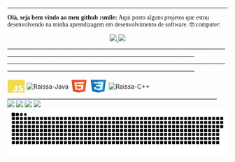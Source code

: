 ________________________________________________________________________________________________________________________________________________________

<p style="font-family: 'Times New Roman', serif;"><strong> Olá, seja bem vindo ao meu github :smile:</strong> Aqui posto alguns projetos que estou desenvolvendo na minha aprendizagem em desenvolvimento de software. 🤓:computer:</p>


<div align="center" >
  <a href="https://github.com/Raissa005">
    <img src="https://github-readme-stats.vercel.app/api?username=Raissa005&rank_icon=github&theme=transparent&include_all_commits=true&count_private=false" height="180em"/>
  </a>
  <a href="https://github.com/Raissa005">
    <img src="https://github-readme-stats.vercel.app/api/top-langs/?username=Raissa005&layout=compact&langs_count=7&theme=transparent" height="180em" />
  </a>
</div>
_________________________________________________________________________________________________________________________________________________
_________________________________________________________________________________________________________________________________________________
<div style="display: inline_block"><br>
  <img align="center" alt="Raíssa-Js" height="30" width="40" src="https://raw.githubusercontent.com/devicons/devicon/master/icons/javascript/javascript-plain.svg">
  <img align="center" alt="Raíssa-Java" height="30" width="30" src="https://raw.githubusercontent.com/jmnote/z-icons/master/svg/java.svg">
  <img align="center" alt="Raíssa-HTML" height="30" width="40" src="https://raw.githubusercontent.com/devicons/devicon/master/icons/html5/html5-original.svg">
  <img align="center" alt="Raíssa-CSS" height="30" width="40" src="https://raw.githubusercontent.com/devicons/devicon/master/icons/css3/css3-original.svg">
  <img align="center" alt="Raíssa-C++" height="30" width="30" src="https://raw.githubusercontent.com/isocpp/logos/master/cpp_logo.png">
  
</div> 
___________________________________________________________________________
 
<div> 
  <a href="https://www.linkedin.com/in/ra%C3%ADssa-leite-725913207" target="_blank"><img src="https://img.shields.io/badge/-LinkedIn-%230077B5?style=for-the-badge&logo=linkedin&logoColor=white" target="_blank"></a> 
  <a href = "leiteraissavitoria@gmail.com"><img src="https://img.shields.io/badge/-Gmail-%23333?style=for-the-badge&logo=gmail&logoColor=white" target="_blank"></a> 
  <a href="https://www.instagram.com/eiraissa_vl/" target="_blank"><img src="https://img.shields.io/badge/-Instagram-%23E4405F?style=for-the-badge&logo=instagram&logoColor=white" target="_blank"></a>
  <a href="" target="_blank"><img src="https://img.shields.io/badge/Discord-7289DA?style=for-the-badge&logo=discord&logoColor=white" target="_blank"></a> 
</div>

<picture>
  <source media="(prefers-color-scheme: dark)" srcset="https://raw.githubusercontent.com/raissa005/raissa005/output/github-contribution-grid-snake-dark.svg">
  <source media="(prefers-color-scheme: light)" srcset="https://raw.githubusercontent.com/raissa005/raissa005/output/github-contribution-grid-snake.svg">
  <img alt="github contribution grid snake animation" src="https://raw.githubusercontent.com/raissa005/raissa005/output/github-contribution-grid-snake.svg">
</picture>


